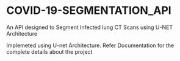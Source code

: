# COVID-19-SEGMENTATION_API
An API designed to Segment  Infected lung CT Scans using U-NET Architecture 

Implemeted using U-net Architecture.
Refer Documentation for the complete details about the project
